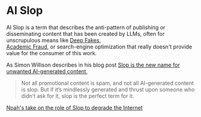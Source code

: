 # AI Slop
AI Slop is a term that describes the anti-pattern of publishing or disseminating 
content that has been created by LLMs, often for unscrupulous means like [Deep Fakes](deep-fakes.md),  
[Academic Fraud](academic-fraud.md), or search-engine optimization that really doesn't provide
value for the consumer of this work.

As Simon Willison describes in his blog post [Slop is the new name for unwanted AI-generated content](https://simonwillison.net/2024/May/8/slop/),

> Not all promotional content is spam, and not all AI-generated content is slop. 
> But if it’s mindlessly generated and thrust upon someone who didn’t ask 
> for it, slop is the perfect term for it.

[Noah's take on the role of Slop to degrade the Internet](https://www.noahpinion.blog/p/the-death-again-of-the-internet-as)
